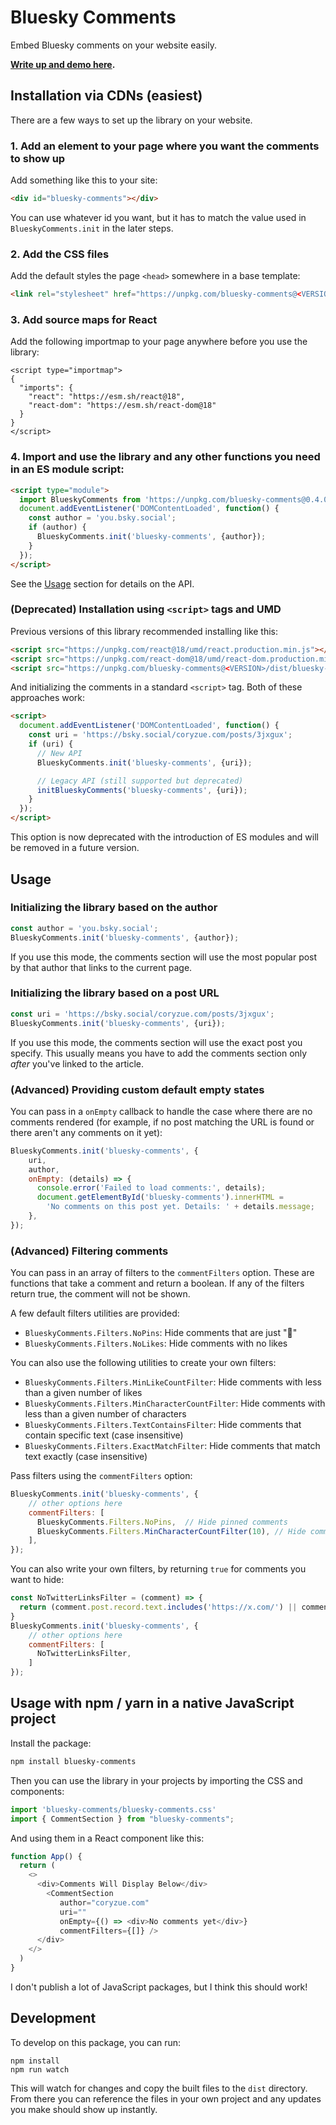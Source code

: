 # Bluesky Comments

Embed Bluesky comments on your website easily.

**[Write up and demo here](https://coryzue.com/writing/bluesky-comments).**


## Installation via CDNs (easiest)

There are a few ways to set up the library on your website.

### 1. Add an element to your page where you want the comments to show up

Add something like this to your site:

```html
<div id="bluesky-comments"></div>
```

You can use whatever id you want, but it has to match the value used in `BlueskyComments.init`
in the later steps.


### 2. Add the CSS files

Add the default styles the page `<head>` somewhere in a base template:

```html
<link rel="stylesheet" href="https://unpkg.com/bluesky-comments@<VERSION>/dist/bluesky-comments.css">
```

### 3. Add source maps for React

Add the following importmap to your page anywhere before you use the library:

```
<script type="importmap">
{
  "imports": {
    "react": "https://esm.sh/react@18",
    "react-dom": "https://esm.sh/react-dom@18"
  }
}
</script>
```

### 4. Import and use the library and any other functions you need in an ES module script:

```html
<script type="module">
  import BlueskyComments from 'https://unpkg.com/bluesky-comments@0.4.0/dist/bluesky-comments.es.js';
  document.addEventListener('DOMContentLoaded', function() {
    const author = 'you.bsky.social';
    if (author) {
      BlueskyComments.init('bluesky-comments', {author});
    }
  });
</script>
```

See the [Usage](#usage) section for details on the API.

### (Deprecated) Installation using `<script>` tags and UMD

Previous versions of this library recommended installing like this:

```html
<script src="https://unpkg.com/react@18/umd/react.production.min.js"></script>
<script src="https://unpkg.com/react-dom@18/umd/react-dom.production.min.js"></script>
<script src="https://unpkg.com/bluesky-comments@<VERSION>/dist/bluesky-comments.umd.js"></script>
```

And initializing the comments in a standard `<script>` tag. Both of these approaches work:

```html
<script>
  document.addEventListener('DOMContentLoaded', function() {
    const uri = 'https://bsky.social/coryzue.com/posts/3jxgux';
    if (uri) {
      // New API
      BlueskyComments.init('bluesky-comments', {uri});

      // Legacy API (still supported but deprecated)
      initBlueskyComments('bluesky-comments', {uri});
    }
  });
</script>
```

This option is now deprecated with the introduction of ES modules and will be removed in a future version.

## Usage

### Initializing the library based on the author

```javascript
const author = 'you.bsky.social';
BlueskyComments.init('bluesky-comments', {author});
```

If you use this mode, the comments section will use the most popular post by that author that links
to the current page.

### Initializing the library based on a post URL

```javascript
const uri = 'https://bsky.social/coryzue.com/posts/3jxgux';
BlueskyComments.init('bluesky-comments', {uri});
```

If you use this mode, the comments section will use the exact post you specify.
This usually means you have to add the comments section only *after* you've linked to the article.


### (Advanced) Providing custom default empty states

You can pass in a `onEmpty` callback to handle the case where there are no comments rendered
(for example, if no post matching the URL is found or there aren't any comments on it yet):

```javascript
BlueskyComments.init('bluesky-comments', {
    uri,
    author,
    onEmpty: (details) => {
      console.error('Failed to load comments:', details);
      document.getElementById('bluesky-comments').innerHTML =
        'No comments on this post yet. Details: ' + details.message;
    },
});
```

### (Advanced) Filtering comments

You can pass in an array of filters to the `commentFilters` option. These are functions that take a comment and return a boolean. If any of the filters return true, the comment will not be shown.

A few default filters utilities are provided:

- `BlueskyComments.Filters.NoPins`: Hide comments that are just "📌"
- `BlueskyComments.Filters.NoLikes`: Hide comments with no likes

You can also use the following utilities to create your own filters:

- `BlueskyComments.Filters.MinLikeCountFilter`: Hide comments with less than a given number of likes
- `BlueskyComments.Filters.MinCharacterCountFilter`: Hide comments with less than a given number of characters
- `BlueskyComments.Filters.TextContainsFilter`: Hide comments that contain specific text (case insensitive)
- `BlueskyComments.Filters.ExactMatchFilter`: Hide comments that match text exactly (case insensitive)

Pass filters using the `commentFilters` option:

```javascript
BlueskyComments.init('bluesky-comments', {
    // other options here
    commentFilters: [
      BlueskyComments.Filters.NoPins,  // Hide pinned comments
      BlueskyComments.Filters.MinCharacterCountFilter(10), // Hide comments with less than 10 characters
    ],
});
```

You can also write your own filters, by returning `true` for comments you want to hide:

```javascript
const NoTwitterLinksFilter = (comment) => {
  return (comment.post.record.text.includes('https://x.com/') || comment.post.record.text.includes('https://twitter.com/'));
}
BlueskyComments.init('bluesky-comments', {
    // other options here
    commentFilters: [
      NoTwitterLinksFilter,
    ]
});
```

## Usage with npm / yarn in a native JavaScript project

Install the package:

```bash
npm install bluesky-comments
```

Then you can use the library in your projects by importing the CSS and components:

```javascript
import 'bluesky-comments/bluesky-comments.css'
import { CommentSection } from "bluesky-comments";
```

And using them in a React component like this:

```javascript
function App() {
  return (
    <>
      <div>Comments Will Display Below</div>
        <CommentSection
           author="coryzue.com"
           uri=""
           onEmpty={() => <div>No comments yet</div>}
           commentFilters={[]} />
      </div>
    </>
  )
}
```


I don't publish a lot of JavaScript packages, but I think this should work!


## Development

To develop on this package, you can run:

```
npm install
npm run watch
```

This will watch for changes and copy the built files to the `dist` directory.
From there you can reference the files in your own project and any updates you make
should show up instantly.
